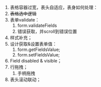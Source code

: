 1. 表格容器过宽，表头自适应，表身如何处理：
2. ~~表格选中逻辑~~
3. 表单validate：
   1. form.validateFields
   2. 错误获取，并scroll到错误位置
4. 样式补充；
5. 设计获取&设置表单值：
   1. form.getFieldsValue;
   2. form.setFieldsValue;
6. Field disabled & visible；
7. 行拖拽；
   1. 手柄拖拽
8. 表头滚动联动；
